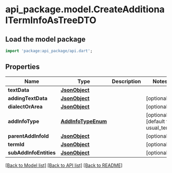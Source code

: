 # api_package.model.CreateAdditionalTermInfoAsTreeDTO

## Load the model package
```dart
import 'package:api_package/api.dart';
```

## Properties
Name | Type | Description | Notes
------------ | ------------- | ------------- | -------------
**textData** | [**JsonObject**](.md) |  | 
**addingTextData** | [**JsonObject**](.md) |  | [optional] 
**dialectOrArea** | [**JsonObject**](.md) |  | [optional] 
**addInfoType** | [**AddInfoTypeEnum**](AddInfoTypeEnum.md) |  | [optional] [default to usual_term]
**parentAddInfoId** | [**JsonObject**](.md) |  | [optional] 
**termId** | [**JsonObject**](.md) |  | [optional] 
**subAddInfoEntities** | [**JsonObject**](.md) |  | [optional] 

[[Back to Model list]](../README.md#documentation-for-models) [[Back to API list]](../README.md#documentation-for-api-endpoints) [[Back to README]](../README.md)


